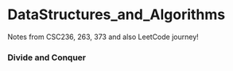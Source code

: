 # DataStructures_and_Algorithms
Notes from CSC236, 263, 373 and also LeetCode journey!

### Divide and Conquer
